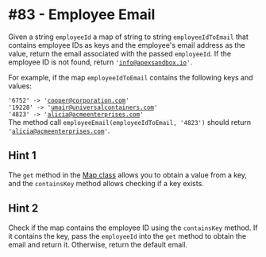 # #83 - Employee Email

Given a string <code>employeeId</code> a map of string to string <code>employeeIdToEmail</code> that contains employee IDs as keys and the employee's email address as the value, return the email associated with the passed <code>employeeId</code>. If the employee ID is not found, return <code>'info@apexsandbox.io'</code>.

For example, if the map <code>employeeIdToEmail</code> contains the following keys and values:

<code>'6752' -> 'cooper@corporation.com'</code></br>
<code>'19228' -> 'umair@universalcontainers.com'</code></br>
<code>'4823' -> 'alicia@acmeenterprises.com'</code></br>
The method call <code>employeeEmail(employeeIdToEmail, '4823')</code> should return <code>'alicia@acmeenterprises.com'</code>.

## Hint 1
The <code>get</code> method in the [Map class](https://developer.salesforce.com/docs/atlas.en-us.apexref.meta/apexref/apex_methods_system_map.htm) allows you to obtain a value from a key, and the <code>containsKey</code> method allows checking if a key exists.

## Hint 2
Check if the map contains the employee ID using the <code>containsKey</code> method. If it contains the key, pass the <code>employeeId</code> into the <code>get</code> method to obtain the email and return it. Otherwise, return the default email.